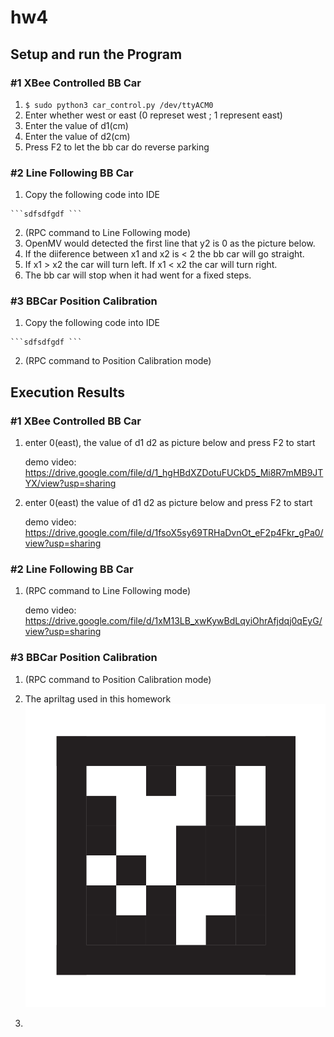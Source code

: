 # hw4

## Setup and run the Program 


###   #1 XBee Controlled BB Car
  
  1. `$ sudo python3 car_control.py /dev/ttyACM0`
  2. Enter whether west or east (0 represet west ; 1 represent east)
  3. Enter the value of d1(cm)
  4. Enter the value of d2(cm)
  5. Press F2 to let the bb car do reverse parking
  

###   #2 Line Following BB Car
  1. Copy the following code into IDE
  
    ```sdfsdfgdf ```
  
  2. (RPC command to Line Following mode)
  3.  OpenMV would detected the first line that y2 is 0 as the picture below.
  ![]()
  4.  If the diiference between x1 and x2 is < 2 the bb car will go straight.
  5.  If x1 > x2 the car will turn left. If x1 < x2 the car will turn  right.
  6.  The bb car will stop when it had went for a fixed steps.

###   #3 BBCar Position Calibration
  1. Copy the following code into IDE  
    
    ```sdfsdfgdf ```
  
  2. (RPC command to Position Calibration mode)
  

## Execution Results

###   #1 XBee Controlled BB Car
1. enter 0(east), the value of d1 d2 as picture below and press F2 to start
    ![]()
  
    demo video:
    https://drive.google.com/file/d/1_hgHBdXZDotuFUCkD5_Mi8R7mMB9JTYX/view?usp=sharing
  
2. enter 0(east) the value of d1 d2 as picture below and press F2 to start
    ![]()
  
    demo video: 
    https://drive.google.com/file/d/1fsoX5sy69TRHaDvnOt_eF2p4Fkr_gPa0/view?usp=sharing


###   #2 Line Following BB Car
1. (RPC command to Line Following mode)
  
    demo video:
    https://drive.google.com/file/d/1xM13LB_xwKywBdLqyiOhrAfjdqj0qEyG/view?usp=sharing


###   #3 BBCar Position Calibration

1. (RPC command to Position Calibration mode)
2. The apriltag used in this homework
![](tag_36h11.png)

2. 



